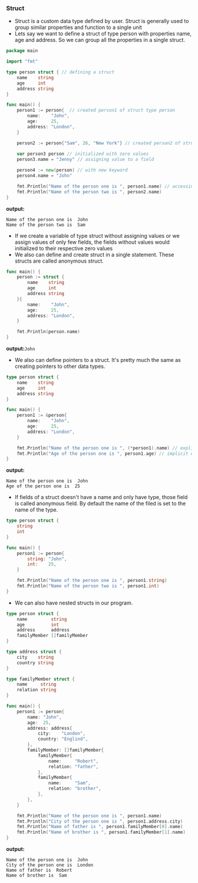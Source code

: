 ### Struct
* Struct is a custom data type defined by user. Struct is generally used to group similar properties and function to a single unit
* Lets say we want to define a struct of type person with properties name, age and address. So we can group all the properties in a single
struct.
```go
package main

import "fmt"

type person struct { // defining a struct
	name    string
	age     int
	address string
}

func main() {
	person1 := person{  // created person1 of struct type person 
		name:    "John",
		age:     25,
		address: "London",
	}

    person2 := person{"Sam", 26, "New York"} // created person2 of struct type person 
    
	var person3 person // initialized with zero values
	person3.name = "Jenny" // assigning value to a field

	person4 := new(person) // with new keyword
	person4.name = "John"

	fmt.Println("Name of the person one is ", person1.name) // accessing the property
	fmt.Println("Name of the person two is ", person2.name)
}
```
**output:**
```
Name of the person one is  John
Name of the person two is  Sam
```
* If we create a variable of type struct without assigning values or we assign values of only few fields, the fields without values would initialized
to their respective zero values 
* We also can define and create struct in a single statement. These structs are called anonymous struct.
```go
func main() {
	person := struct {
		name    string
		age     int
		address string
	}{
		name:    "John",
		age:     25,
		address: "London",
	}

	fmt.Println(person.name)
}
```
**output:**`John`  
* We also can define pointers to a struct. It's pretty much the same as creating pointers to other data types.
```go
type person struct {
	name    string
	age     int
	address string
}

func main() {
	person1 := &person{
		name:    "John",
		age:     25,
		address: "London",
	}

	fmt.Println("Name of the person one is ", (*person1).name) // explicit dereference
	fmt.Println("Age of the person one is ", person1.age) // implicit dereference
}
```
**output:**
```
Name of the person one is  John
Age of the person one is  25
```
* If fields of a struct doesn't have a name and only have type, those field is called anonymous field. By default the name of the filed is set to
the name of the type.
```go
type person struct {
	string
	int
}

func main() {
	person1 := person{
		string: "John",
		int:    25,
	}

	fmt.Println("Name of the person one is ", person1.string)
	fmt.Println("Name of the person two is ", person1.int)
}
```
* We can also have nested structs in our program.
```go
type person struct {
	name         string
	age          int
	address      address
	familyMember []familyMember
}

type address struct {
	city    string
	country string
}

type familyMember struct {
	name     string
	relation string
}

func main() {
	person1 := person{
		name: "John",
		age:  25,
		address: address{
			city:    "London",
			country: "Englind",
		},
		familyMember: []familyMember{
			familyMember{
				name:     "Robert",
				relation: "father",
			},
			familyMember{
				name:     "Sam",
				relation: "brother",
			},
		},
	}

	fmt.Println("Name of the person one is ", person1.name)
	fmt.Println("City of the person one is ", person1.address.city)
	fmt.Println("Name of father is ", person1.familyMember[0].name)
	fmt.Println("Name of brother is ", person1.familyMember[1].name)
}
```
**output:**
```
Name of the person one is  John
City of the person one is  London
Name of father is  Robert
Name of brother is  Sam
```